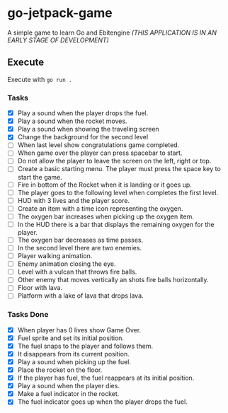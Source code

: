 # go-jetpack-game

A simple game to learn Go and Ebitengine *(THIS APPLICATION IS IN AN EARLY STAGE OF DEVELOPMENT)*

## Execute

Execute with `go run .`

### Tasks

- [x] Play a sound when the player drops the fuel.
- [x] Play a sound when the rocket moves.
- [x] Play a sound when showing the traveling screen
- [x] Change the background for the second level
- [ ] When last level show congratulations game completed.
- [ ] When game over the player can press spacebar to start.
- [ ] Do not allow the player to leave the screen on the left, right or top.
- [ ] Create a basic starting menu. The player must press the space key to start the game.
- [ ] Fire in bottom of the Rocket when it is landing or it goes up.
- [ ] The player goes to the following level when completes the first level.
- [ ] HUD with 3 lives and the player score.
- [ ] Create an item with a time icon representing the oxygen.
- [ ] The oxygen bar increases when picking up the oxygen item.
- [ ] In the HUD there is a bar that displays the remaining oxygen for the player.
- [ ] The oxygen bar decreases as time passes.
- [ ] In the second level there are two enemies.
- [ ] Player walking animation.
- [ ] Enemy animation closing the eye.
- [ ] Level with a vulcan that throws fire balls.
- [ ] Other enemy that moves vertically an shots fire balls horizontally.
- [ ] Floor with lava.
- [ ] Platform with a lake of lava that drops lava.

### Tasks Done

- [x] When player has 0 lives show Game Over.
- [x] Fuel sprite and set its initial position.
- [x] The fuel snaps to the player and follows them.
- [x] It disappears from its current position.
- [x] Play a sound when picking up the fuel.
- [x] Place the rocket on the floor.
- [x] If the player has fuel, the fuel reappears at its initial position.
- [x] Play a sound when the player dies.
- [x] Make a fuel indicator in the rocket.
- [x] The fuel indicator goes up when the player drops the fuel.
